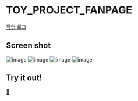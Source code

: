 # TOY_PROJECT_FANPAGE

[작업 로그](https://record-60.tistory.com/62?category=418999)

Screen shot
-----------
![image](https://user-images.githubusercontent.com/55909667/90600173-0eee6200-e231-11ea-919e-6d857892529e.png)
![image](https://user-images.githubusercontent.com/55909667/90600195-1877ca00-e231-11ea-9e8a-c01b503e5a36.png)
![image](https://user-images.githubusercontent.com/55909667/90600222-20d00500-e231-11ea-8564-7506e995dc70.png)
![image](https://user-images.githubusercontent.com/55909667/90600273-36ddc580-e231-11ea-8422-d0a1cbf74dfc.png)

Try it out!
-----------
[👀](https://jeongyugyeong22.github.io/toy_project_fanpage/)
